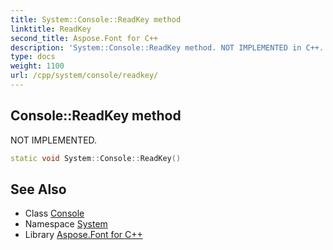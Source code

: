 ```yaml
---
title: System::Console::ReadKey method
linktitle: ReadKey
second_title: Aspose.Font for C++
description: 'System::Console::ReadKey method. NOT IMPLEMENTED in C++.'
type: docs
weight: 1100
url: /cpp/system/console/readkey/
---
```

## Console::ReadKey method


NOT IMPLEMENTED.

```cpp
static void System::Console::ReadKey()
```

## See Also

* Class [Console](../)
* Namespace [System](../../)
* Library [Aspose.Font for C++](../../../)
